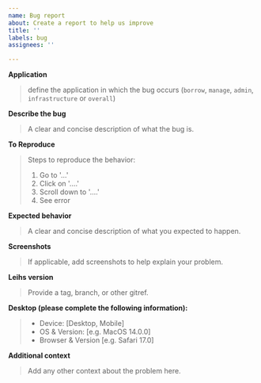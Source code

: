 ```yaml
---
name: Bug report
about: Create a report to help us improve
title: ''
labels: bug
assignees: ''

---
```


**Application**
> define the application in which the bug occurs (`borrow`, `manage`, `admin`, `infrastructure` or `overall`)

**Describe the bug**
> A clear and concise description of what the bug is.

**To Reproduce**
> Steps to reproduce the behavior:
> 1. Go to '...'
> 2. Click on '....'
> 3. Scroll down to '....'
> 4. See error

**Expected behavior**
> A clear and concise description of what you expected to happen.

**Screenshots**
> If applicable, add screenshots to help explain your problem.

**Leihs version**
> Provide a tag, branch, or other gitref.

**Desktop (please complete the following information):**
> - Device: [Desktop, Mobile] 
> - OS & Version: [e.g. MacOS 14.0.0]
> - Browser & Version [e.g. Safari 17.0]

**Additional context**
> Add any other context about the problem here.
